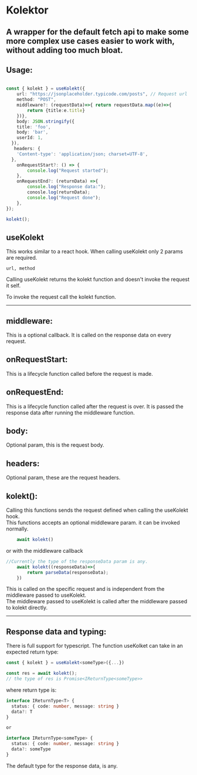 # Kolektor

## A wrapper for the default fetch api to make some more complex use cases easier to work with, without adding too much bloat.


## **Usage:**

```typescript

const { kolekt } = useKolekt({
    url: "https://jsonplaceholder.typicode.com/posts", // Request url
    method: "POST", 
    middleware?: (requestData)=>{ return requestData.map((e)=>{
        return {title:e.title}
    })},
    body: JSON.stringify({
    title: 'foo',
    body: 'bar',
    userId: 1,
  }),
   headers: {
    'Content-type': 'application/json; charset=UTF-8',
  },
    onRequestStart?: () => {
        console.log("Request started");
    },
    onRequestEnd?: (returnData) =>{
        console.log("Response data:");
        conosle.log(returnData);
        console.log("Request done");
    },
});

kolekt();

```

## **useKolekt**
This works similar to a react hook.
When calling useKolekt only 2 params are required. 
```
url, method
```

Calling useKolekt returns the kolekt function and doesn't invoke the request it self.

To invoke the request call the kolekt function.
 
---   

## **middleware:**
This is a optional callback. It is called on the response data on every request.


## **onRequestStart:**
This is a lifecycle function called before the request is made.


## **onRequestEnd:**
This is a lifecycle function called after the request is over.
It is passed the response data after running the middleware function.

## **body:**
Optional param, this is the request body.

## **headers:**
Optional param, these are the request headers.

## **kolekt():**
Calling this functions sends the request defined when calling the useKolekt hook.\
This functions accepts an optional middleware param.
it can be invoked normally.
```javascript
    await kolekt() 
```
or with the middleware callback
```javascript
//Currently the type of the responseData param is any.
    await kolekt((responseData)=>{
        return parseData(responseData);
    }) 
```
This is called on the specific request and is independent from the middleware  passed to useKolekt.\
The middleware passed to useKolekt is called after the middleware passed to kolekt directly.

---

## **Response data and typing:**
There is full support for typescript. The function useKolket can take in an expected return type:
```typescript
const { kolekt } = useKolekt<someType>({...})

const res = await kolekt();
// the type of res is Promise<IReturnType<someType>>

``` 

where return type is:

```typescript
interface IReturnType<T> {
  status: { code: number, message: string }
  data?: T 
} 

or

interface IReturnType<someType> {
  status: { code: number, message: string }
  data?: someType 
}

```
The default type for the response data, is any.